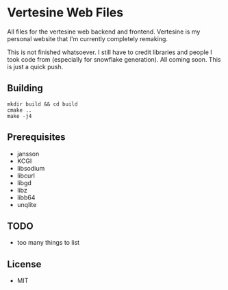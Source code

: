 # Vertesine Web Files

All files for the vertesine web backend and frontend. Vertesine is my personal website that I'm currently completely remaking.

This is not finished whatsoever. I still have to credit libraries and people I took code from (especially for snowflake generation). All coming soon. This is just a quick push.

## Building

```
mkdir build && cd build
cmake ..
make -j4
```

## Prerequisites

* jansson
* KCGI
* libsodium
* libcurl
* libgd
* libz
* libb64
* unqlite

## TODO

* too many things to list

## License

* MIT
